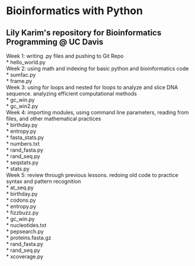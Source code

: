  **Bioinformatics with Python**
=======================

Lily Karim's repository for Bioinformatics Programming @ UC Davis
------------------------------------------------

Week 1: writing .py files and pushing to Git Repo  
	* hello_world.py  
Week 2: using math and indexing for basic python and bioinformatics code  
	* sumfac.py  
	* frame.py  
Week 3: using for loops and nested for loops to analyze and slice DNA sequence. analyzing efficient computational methods  
	* gc_win.py  
	* gc_win2.py  
Week 4: importing modules, using command line parameters, reading from files, and other mathematical practices  
	* birthday.py  
	* entropy.py  
	* fasta_stats.py  
	* numbers.txt  
	* rand_fasta.py  
	* rand_seq.py  
	* seqstats.py  
	* stats.py  
Week 5: review through previous lessons. redoing old code to practice syntax and pattern recognition  
	* at_seq.py  
	* birthday.py  
	* codons.py  
	* entropy.py  
	* fizzbuzz.py  
	* gc_win.py  
	* nucleotides.txt  
	* pepsearch.py  
	* proteins.fasta.gz  
	* rand_fasta.py  
	* rand_seq.py  
	* xcoverage.py  
 

